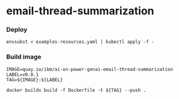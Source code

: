 # email-thread-summarization

### Deploy
```
envsubst < examples-resources.yaml | kubectl apply -f -
```

### Build image
```
IMAGE=quay.io/ibm/ai-on-power-genai-email-thread-summarization
LABEL=v0.0.1
TAG=${IMAGE}:${LABEL}

docker buildx build -f Dockerfile -t ${TAG} --push . 
```
